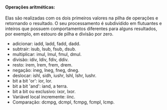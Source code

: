 #### Operações aritméticas: 

Elas são realizadas com os dois primeiros valores na pilha de operações e retornando o resultado. O seu processamento é subdividido em flutuantes e inteiros que possuem comportamentos diferentes para alguns resultados, por exemplo, em estouro de pilha e divisão por zero.

* adicionar: iadd, ladd, fadd, dadd. 
* subtrair: isub, lsub, fsub, dsub. 
* multiplicar: imul, lmul, fmul, dmul. 
* divisão: idiv, ldiv, fdiv, ddiv. 
* resto: irem, lrem, frem, drem. 
* negação: ineg, lneg, fneg, dneg. 
* deslocar: ishl, sidh, iushr, lshl, lshr, lushr. 
* bit a bit 'or': ior, lor. 
* bit a bit 'and': iand, a terra. 
* bit a bit ou exclusivo: ixor, lxor. 
* Variável local incremente: iinc. 
* Comparação: dcmpg, dcmpl, fcmpg, fcmpl, lcmp.